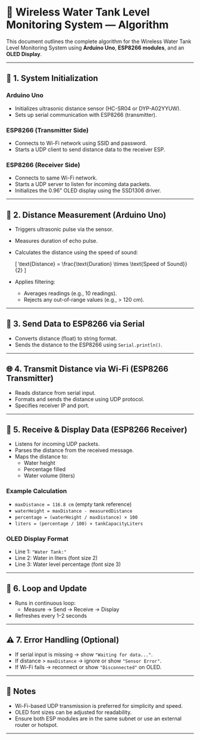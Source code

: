 # 📡 Wireless Water Tank Level Monitoring System — Algorithm

This document outlines the complete algorithm for the Wireless Water Tank Level Monitoring System using **Arduino Uno**, **ESP8266 modules**, and an **OLED Display**.

---

## 🔧 1. System Initialization

### Arduino Uno
- Initializes ultrasonic distance sensor (HC-SR04 or DYP-A02YYUW).
- Sets up serial communication with ESP8266 (transmitter).

### ESP8266 (Transmitter Side)
- Connects to Wi-Fi network using SSID and password.
- Starts a UDP client to send distance data to the receiver ESP.

### ESP8266 (Receiver Side)
- Connects to same Wi-Fi network.
- Starts a UDP server to listen for incoming data packets.
- Initializes the 0.96" OLED display using the SSD1306 driver.

---

## 📏 2. Distance Measurement (Arduino Uno)

- Triggers ultrasonic pulse via the sensor.
- Measures duration of echo pulse.
- Calculates the distance using the speed of sound:

  \[
  \text{Distance} = \frac{\text{Duration} \times \text{Speed of Sound}}{2}
  \]

- Applies filtering:
  - Averages readings (e.g., 10 readings).
  - Rejects any out-of-range values (e.g., > 120 cm).

---

## 🔁 3. Send Data to ESP8266 via Serial

- Converts distance (float) to string format.
- Sends the distance to the ESP8266 using `Serial.println()`.

---

## 🌐 4. Transmit Distance via Wi-Fi (ESP8266 Transmitter)

- Reads distance from serial input.
- Formats and sends the distance using UDP protocol.
- Specifies receiver IP and port.

---

## 📲 5. Receive & Display Data (ESP8266 Receiver)

- Listens for incoming UDP packets.
- Parses the distance from the received message.
- Maps the distance to:
  - Water height
  - Percentage filled
  - Water volume (liters)

### Example Calculation
- `maxDistance = 116.8 cm` (empty tank reference)
- `waterHeight = maxDistance - measuredDistance`
- `percentage = (waterHeight / maxDistance) × 100`
- `liters = (percentage / 100) × tankCapacityLiters`

### OLED Display Format
- Line 1: `"Water Tank:"`
- Line 2: Water in liters (font size 2)
- Line 3: Water level percentage (font size 3)

---

## 🔁 6. Loop and Update

- Runs in continuous loop:
  - Measure → Send → Receive → Display
- Refreshes every 1–2 seconds

---

## ⚠️ 7. Error Handling (Optional)

- If serial input is missing → show `"Waiting for data..."`.
- If distance > `maxDistance` → ignore or show `"Sensor Error"`.
- If Wi-Fi fails → reconnect or show `"Disconnected"` on OLED.

---

## 🧠 Notes

- Wi-Fi-based UDP transmission is preferred for simplicity and speed.
- OLED font sizes can be adjusted for readability.
- Ensure both ESP modules are in the same subnet or use an external router or hotspot.

---


